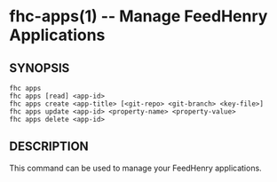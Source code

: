 fhc-apps(1) -- Manage FeedHenry Applications
============================================

## SYNOPSIS

    fhc apps 
    fhc apps [read] <app-id>
    fhc apps create <app-title> [<git-repo> <git-branch> <key-file>]
    fhc apps update <app-id> <property-name> <property-value>
    fhc apps delete <app-id>
    
## DESCRIPTION

This command can be used to manage your FeedHenry applications.

